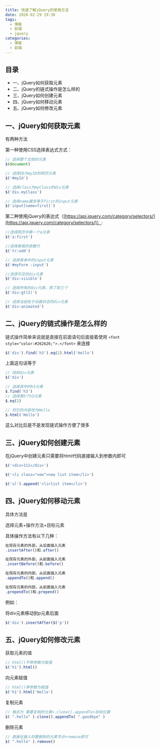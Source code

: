 ```yaml
---
title: 快速了解jQuery的使用方法
date: 2020-02-29 19:38
tags:
  - 博客
  - 前端
  - jquery
categories:
  - 博客
  - 前端
---
```


## 目录
+ 一、jQuery如何获取元素
+ 二、jQuery的链式操作是怎么样的
+ 三、jQuery如何创建元素
+ 四、jQuery如何移动元素
+ 五、jQuery如何修改元素

## 一、jQuery如何获取元素
有两种方法

第一种使用CSS选择表达式方式：



```javascript
// 选择整个文档的元素
$(document)	

// 选择ID为myID的网页元素
$('#myId')	

// 选择class为myClass的div元素
$('div.myClass') 

// 选择name属性等于first的input元素
$('input[name=first]')
```



第二种使用jQuery的表达式（[https://api.jquery.com/category/selectors/](https://api.jquery.com/category/selectors/)）:



```javascript
//选择网页中第一个a元素
$('a:first') 

//选择表格的奇数行
$('tr:odd') 

// 选择表单中的input元素
$('#myForm :input') 

//选择可见的div元素
$('div:visible') 

// 选择所有的div元素，除了前三个
$('div:gt(2)') 

// 选择当前处于动画状态的div元素
$('div:animated') 
```



## 二、<font style="color:#262626;">jQuery的链式操作是怎么样的</font>
<font style="color:#262626;">链式操作简单来说就是直接在前面语句后面接着使用 </font>`<font style="color:#262626;">.</font>` 来连接



```javascript
$('div').find('h3').eq(2).html('Hello')
```



上面这句话等于



```javascript
// 找到div元素
$('div') 

// 选择其中的h3元素
$.find('h3') 
// 选择第3个h3元素
$.eq(2)

// 将它的内容改为Hello
$.html('Hello') 
```



这么对比后是不是发现链式操作方便了很多



## 三、jQuery如何创建元素
在jQuery中创建元素只需要将html代码直接输入到参数内即可



```javascript
$('<div>111</div>')

$('<li class="new">new list item</li>')

$('ul').append('<li>list item</li>')
```



## 四、<font style="color:#262626;">jQuery如何移动元素</font>
<font style="color:#262626;">具体方法是 </font>

<font style="color:#262626;">选择元素+操作方法+目标元素</font>

具体操作方法有以下几种：



```javascript
在现存元素的外部，从后面插入元素
.insertAfter()和.after()

在现存元素的外部，从前面插入元素
.insertBefore()和.before()

在现存元素的内部，从后面插入元素
.appendTo()和.append()

在现存元素的内部，从前面插入元素
.prependTo()和.prepend()
```



例如：

将div元素移动到p元素后面



```javascript
$('div').insertAfter($('p'))
```



## <font style="color:#262626;">五、jQuery如何修改元素</font>
<font style="color:#262626;">获取元素的值</font>



```javascript
// html()不带参数为取值
$('h1').html()
```



向元素赋值



```javascript
// html()带参数为赋值
$('h1').html('Hello')
```



复制元素



```javascript
// 格式为 需要复制的元素+.clone().appendTo+目标位置	
$( ".hello" ).clone().appendTo( ".goodbye" )
```



删除元素



```javascript
// 直接在输入你要删除的元素节点+remove即可
$( ".hello" ).remove()
```



